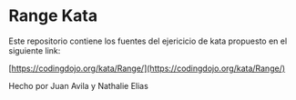 # Range Kata

Este repositorio contiene los fuentes del ejericicio de kata propuesto en el siguiente link:

[https://codingdojo.org/kata/Range/](https://codingdojo.org/kata/Range/)


Hecho por Juan Avila y Nathalie Elias

